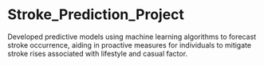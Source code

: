 # Stroke_Prediction_Project
Developed predictive models using machine learning algorithms to forecast stroke occurrence, aiding in proactive measures for individuals to mitigate stroke rises associated with lifestyle and casual factor.
